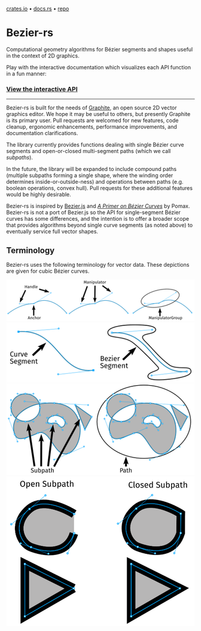 [crates.io](https://crates.io/crates/bezier-rs) • [docs.rs](https://docs.rs/bezier-rs/latest/bezier_rs/) • [repo](https://github.com/Keavon/Bezier-rs)

# Bezier-rs

Computational geometry algorithms for Bézier segments and shapes useful in the context of 2D graphics.

Play with the interactive documentation which visualizes each API function in a fun manner:

### [**View the interactive API**](https://keavon.github.io/Bezier-rs/)

---

Bezier-rs is built for the needs of [Graphite](https://github.com/GraphiteEditor/Graphite), an open source 2D vector graphics editor. We hope it may be useful to others, but presently Graphite is its primary user. Pull requests are welcomed for new features, code cleanup, ergonomic enhancements, performance improvements, and documentation clarifications.

The library currently provides functions dealing with single Bézier curve segments and open-or-closed multi-segment paths (which we call _subpaths_).

In the future, the library will be expanded to include compound paths (multiple subpaths forming a single shape, where the winding order determines inside-or-outside-ness) and operations between paths (e.g. boolean operations, convex hull). Pull requests for these additional features would be highly desirable.

Bezier-rs is inspired by [Bezier.js](https://pomax.github.io/bezierjs/) and [_A Primer on Bézier Curves_](https://pomax.github.io/bezierinfo/) by Pomax. Bezier-rs is not a port of Bezier.js so the API for single-segment Bézier curves has some differences, and the intention is to offer a broader scope that provides algorithms beyond single curve segments (as noted above) to eventually service full vector shapes.

## Terminology

Bezier-rs uses the following terminology for vector data. These depictions are given for cubic Bézier curves.

![Manipulators](https://raw.githubusercontent.com/Keavon/Bezier-rs/refs/heads/master/interactive-docs/images/manipulator-groups.png)
![Curve/Bezier Segment](https://raw.githubusercontent.com/Keavon/Bezier-rs/refs/heads/master/interactive-docs/images/curve-bezier-segment.png)
![Subpath/Path](https://raw.githubusercontent.com/Keavon/Bezier-rs/refs/heads/master/interactive-docs/images/subpath-path.png)
![Open/Closed](https://raw.githubusercontent.com/Keavon/Bezier-rs/refs/heads/master/interactive-docs/images/closed-open-subpath.png)
